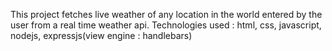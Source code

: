 This project fetches live weather of any location in the world entered by the user from a real time weather api.
Technologies used : html, css, javascript, nodejs, expressjs(view engine : handlebars)